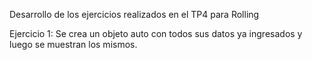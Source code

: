 Desarrollo de los ejercicios realizados en el TP4 para Rolling

Ejercicio 1: Se crea un objeto auto con todos sus datos ya ingresados y luego se muestran los mismos.